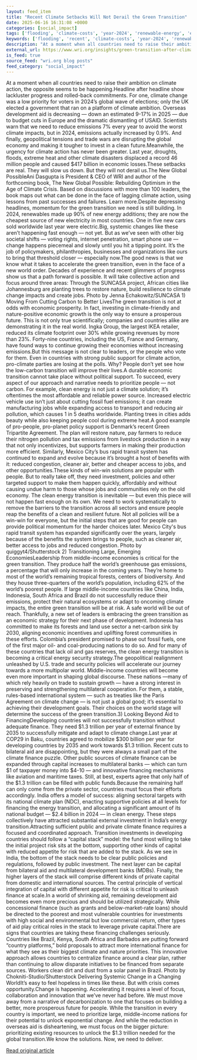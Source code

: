 ```yaml
---
layout: feed_item
title: "Recent Climate Setbacks Will Not Derail the Green Transition"
date: 2025-06-16 16:31:08 +0000
categories: [social_impact]
tags: ['flooding', 'climate-costs', 'year-2024', 'renewable-energy', 'extreme-weather', 'climate-summit', 'climate-policy', 'solar-power', 'fossil-fuels', 'clean-energy']
keywords: ['flooding', 'recent', 'climate-costs', 'year-2024', 'renewable-energy', 'extreme-weather', 'climate', 'setbacks']
description: "At a moment when all countries need to raise their ambition on climate action, the opposite seems to be happening"
external_url: https://www.wri.org/insights/green-transition-after-climate-setbacks
is_feed: true
source_feed: "wri.org blog posts"
feed_category: "social_impact"
---
```


At a moment when all countries need to raise their ambition on climate action, the opposite seems to be happening.Headline after headline show lackluster progress and rolled-back commitments. For one, climate change was a low priority for voters in 2024’s global wave of elections; only the UK elected a government that ran on a platform of climate ambition. Overseas development aid is decreasing — down an estimated 9-17% in 2025 — due to budget cuts in Europe and the dramatic dismantling of USAID. Scientists warn that we need to reduce emissions 7% every year to avoid the worst climate impacts, but in 2024, emissions actually increased by 0.9%. And finally, geopolitical tensions and trade wars are disrupting the global economy and making it tougher to invest in a clean future.Meanwhile, the urgency for climate action has never been greater. Last year, droughts, floods, extreme heat and other climate disasters displaced a record 46 million people and caused $417 billion in economic losses.These setbacks are real. They will slow us down. But they will not derail us.The New Global PossibleAni Dasgupta is President &amp; CEO of WRI and author of the forthcoming book, The New Global Possible: Rebuilding Optimism in the Age of Climate Crisis. Based on discussions with more than 100 leaders, the book maps out what can be done in the face of lagging climate action, using lessons from past successes and failures. Learn more.Despite depressing headlines, momentum for the green transition we need is still building. In 2024, renewables made up 90% of new energy additions; they are now the cheapest source of new electricity in most countries. One in five new cars sold worldwide last year were electric.Big, systemic changes like these aren’t happening fast enough — not yet. But as we’ve seen with other big societal shifts — voting rights, internet penetration, smart phone use — change happens piecemeal and slowly until you hit a tipping point. It’s the job of policymakers, philanthropies, businesses and organizations like ours to bring that threshold closer — especially now.The good news is that we know what it takes to accelerate the green transition, even in the face of a new world order. Decades of experience and recent glimmers of progress show us that a path forward is possible. It will take collective action and focus around three areas: Through the SUNCASA project, African cities like Johannesburg are planting trees to restore nature, build resilience to climate change impacts and create jobs. Photo by Jenna Echakowitz/SUNCASA 1) Moving From Cutting Carbon to Better LivesThe green transition is not at odds with economic prosperity. In fact, investing in climate-friendly and nature-positive economic growth is the only way to ensure a prosperous future. This is not only true scientifically; companies and countries alike are demonstrating it in the real world. Ingka Group, the largest IKEA retailer, reduced its climate footprint over 30% while growing revenues by more than 23%. Forty-nine countries, including the US, France and Germany, have found ways to continue growing their economies without increasing emissions.But this message is not clear to leaders, or the people who vote for them. Even in countries with strong public support for climate action, pro-climate parties are losing at the polls. Why? People don’t yet see how the low-carbon transition will improve their lives.A durable economic transition cannot take place without political support. To succeed, every aspect of our approach and narrative needs to prioritize people — not carbon. For example, clean energy is not just a climate solution; it’s oftentimes the most affordable and reliable power source. Increased electric vehicle use isn’t just about cutting fossil fuel emissions; it can create manufacturing jobs while expanding access to transport and reducing air pollution, which causes 1 in 5 deaths worldwide. Planting trees in cities adds beauty while also keeping people cool during extreme heat.A good example of pro-people, pro-planet policy support is Denmark’s recent Green Tripartite Agreement. The plan will restore nature, pay farmers to reduce their nitrogen pollution and tax emissions from livestock production in a way that not only incentivizes, but supports farmers in making their production more efficient. Similarly, Mexico City’s bus rapid transit system has continued to expand and evolve because it’s brought a host of benefits with it: reduced congestion, cleaner air, better and cheaper access to jobs, and other opportunities.These kinds of win-win solutions are popular with people. But to really take off, they need investment, policies and other targeted support to make them happen quickly, affordably and without causing undue harm to those whose jobs and communities rely on the old economy. The clean energy transition is inevitable — but even this piece will not happen fast enough on its own. We need to work systematically to remove the barriers to the transition across all sectors and ensure people reap the benefits of a clean and resilient future. Not all policies will be a win-win for everyone, but the initial steps that are good for people can provide political momentum for the harder choices later. Mexico City's bus rapid transit system has expanded significantly over the years, largely because of the benefits the system brings to people, such as cleaner air, better access to jobs and reduced congestion. Photo by quiggyt4/Shutterstock 2) Transitioning Large, Emerging EconomiesLeadership from middle-income economies is critical for the green transition. They produce half the world’s greenhouse gas emissions, a percentage that will only increase in the coming years. They’re home to most of the world’s remaining tropical forests, centers of biodiversity. And they house three-quarters of the world’s population, including 62% of the world’s poorest people. If large middle-income countries like China, India, Indonesia, South Africa and Brazil do not successfully reduce their emissions, protect their natural ecosystems or adapt to oncoming climate impacts, the entire green transition will be at risk. A safe world will be out of reach.&nbsp;Thankfully, a new set of leaders is embracing the green transition as an economic strategy for their next phase of development. Indonesia has committed to make its forests and land use sector a net-carbon sink by 2030, aligning economic incentives and uplifting forest communities in these efforts. Colombia’s president promised to phase out fossil fuels, one of the first major oil- and coal-producing nations to do so. And for many of these countries that lack oil and gas reserves, the clean energy transition is becoming a critical energy security strategy.The geopolitical realignment unleashed by U.S. trade and security policies will accelerate our journey towards a more multipolar world. Middle-income countries will become even more important in shaping global discourse. These nations —many of which rely heavily on trade to sustain growth — have a strong interest in preserving and strengthening multilateral cooperation. For them, a stable, rules-based international system — such as treaties like the Paris Agreement on climate change — is not just a global good; it’s essential to achieving their development goals. Their choices on the world stage will determine the success of the green transition.3) Looking Beyond Aid to FinancingDeveloping countries will not successfully transition without adequate finance. They need $1.3 trillion per year of external finance by 2035 to successfully mitigate and adapt to climate change.Last year at COP29 in Baku, countries agreed to mobilize $300 billion per year for developing countries by 2035 and work towards $1.3 trillion. Recent cuts to bilateral aid are disappointing, but they were always a small part of the climate finance puzzle. Other public sources of climate finance can be expanded through capital increases to multilateral banks — which can turn $1 of taxpayer money into $4-10 — and innovative financing mechanisms like aviation and maritime taxes. Still, at best, experts agree that only half of the $1.3 trillion can be filled with public funds.Because the remaining half can only come from the private sector, countries must focus their efforts accordingly. India offers a model of success: aligning sectoral targets with its national climate plan (NDC), enacting supportive policies at all levels for financing the energy transition, and allocating a significant amount of its national budget — $2.4 billion in 2024 — in clean energy. These steps collectively have attracted substantial external investment in India’s energy transition.Attracting sufficient public and private climate finance requires a focused and coordinated approach. Transition investments in developing countries should follow a “capital stack” model: the fund most willing to take the initial project risk sits at the bottom, supporting other kinds of capital with reduced appetite for risk that are added to the stack. As we see in India, the bottom of the stack needs to be clear public policies and regulations, followed by public investment. The next layer can be capital from bilateral aid and multilateral development banks (MDBs). Finally, the higher layers of the stack will comprise different kinds of private capital from domestic and international sources. The central principle of vertical integration of capital with different appetite for risk is critical to unleash finance at scale.In a world of shrinking aid, remaining development aid becomes even more precious and should be utilized strategically. While concessional finance (such as grants and below-market-rate loans) should be directed to the poorest and most vulnerable countries for investments with high social and environmental but low commercial return, other types of aid play critical roles in the stack to leverage private capital.There are signs that countries are taking these financing challenges seriously. Countries like Brazil, Kenya, South Africa and Barbados are putting forward “country platforms,” bold proposals to attract more international finance for what they see as their biggest climate and nature priorities. This innovative approach allows countries to centralize finance around a clear plan, rather than continuing to allow disparate initiatives to be financed from separate sources. Workers clean dirt and dust from a solar panel in Brazil. Photo by Chokniti-Studio/Shutterstock Delivering Systemic Change in a Changing WorldIt’s easy to feel hopeless in times like these. But with crisis comes opportunity.Change is happening. Accelerating it requires a level of focus, collaboration and innovation that we’ve never had before. We must move away from a narrative of decarbonization to one that focuses on building a better, more prosperous future for people. While the transition in every country is important, we need to prioritize large, middle-income nations for their potential to unlock exponential change. And while the reduction in overseas aid is disheartening, we must focus on the bigger picture: prioritizing existing resources to unlock the $1.3 trillion needed for the global transition.We know the solutions. Now, we need to deliver.&nbsp;

[Read original article](https://www.wri.org/insights/green-transition-after-climate-setbacks)
